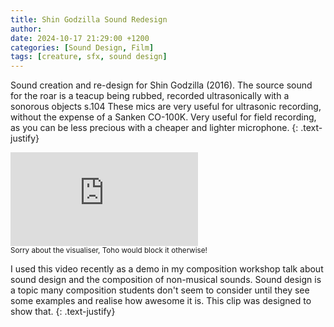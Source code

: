 ```yaml
---
title: Shin Godzilla Sound Redesign
author: 
date: 2024-10-17 21:29:00 +1200
categories: [Sound Design, Film]
tags: [creature, sfx, sound design]
---
```


Sound creation and re-design for Shin Godzilla (2016).
The source sound for the roar is a teacup being rubbed, recorded ultrasonically with a sonorous objects s.104
These mics are very useful for ultrasonic recording, without the expense of a Sanken CO-100K. Very useful for field recording, as you can be less precious with a cheaper and lighter microphone.
{: .text-justify}

<div class="video-container">
  <iframe class="video" src="https://www.youtube.com/embed/v3RzfYv4hV8?si=n2hBsVG05ok37fOM" frameborder="0" allowfullscreen></iframe>
</div>
<sub> Sorry about the visualiser, Toho would block it otherwise!</sub>

I used this video recently as a demo in my composition workshop talk about sound design and the composition of non-musical sounds. Sound design is a topic many composition students don't seem to consider until they see some examples and realise how awesome it is. This clip was designed to show that.
{: .text-justify}